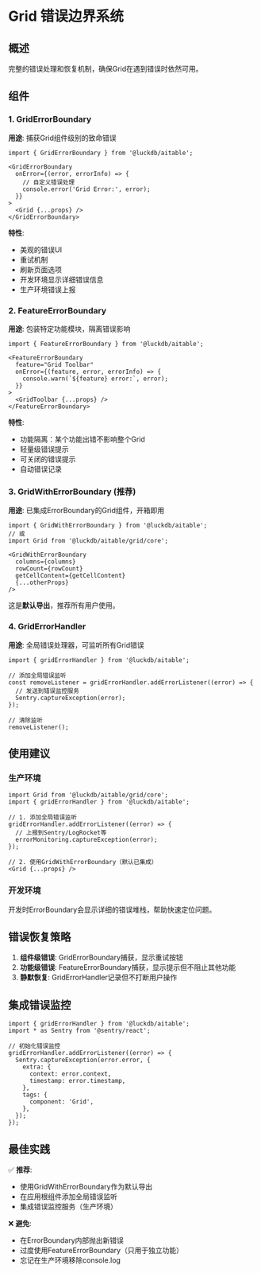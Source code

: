 # Grid 错误边界系统

## 概述

完整的错误处理和恢复机制，确保Grid在遇到错误时依然可用。

## 组件

### 1. GridErrorBoundary

**用途**: 捕获Grid组件级别的致命错误

```tsx
import { GridErrorBoundary } from '@luckdb/aitable';

<GridErrorBoundary 
  onError={(error, errorInfo) => {
    // 自定义错误处理
    console.error('Grid Error:', error);
  }}
>
  <Grid {...props} />
</GridErrorBoundary>
```

**特性**:
- 美观的错误UI
- 重试机制
- 刷新页面选项
- 开发环境显示详细错误信息
- 生产环境错误上报

### 2. FeatureErrorBoundary

**用途**: 包装特定功能模块，隔离错误影响

```tsx
import { FeatureErrorBoundary } from '@luckdb/aitable';

<FeatureErrorBoundary 
  feature="Grid Toolbar"
  onError={(feature, error, errorInfo) => {
    console.warn(`${feature} error:`, error);
  }}
>
  <GridToolbar {...props} />
</FeatureErrorBoundary>
```

**特性**:
- 功能隔离：某个功能出错不影响整个Grid
- 轻量级错误提示
- 可关闭的错误提示
- 自动错误记录

### 3. GridWithErrorBoundary (推荐)

**用途**: 已集成ErrorBoundary的Grid组件，开箱即用

```tsx
import { GridWithErrorBoundary } from '@luckdb/aitable';
// 或
import Grid from '@luckdb/aitable/grid/core';

<GridWithErrorBoundary 
  columns={columns}
  rowCount={rowCount}
  getCellContent={getCellContent}
  {...otherProps}
/>
```

这是**默认导出**，推荐所有用户使用。

### 4. GridErrorHandler

**用途**: 全局错误处理器，可监听所有Grid错误

```tsx
import { gridErrorHandler } from '@luckdb/aitable';

// 添加全局错误监听
const removeListener = gridErrorHandler.addErrorListener((error) => {
  // 发送到错误监控服务
  Sentry.captureException(error);
});

// 清除监听
removeListener();
```

## 使用建议

### 生产环境

```tsx
import Grid from '@luckdb/aitable/grid/core';
import { gridErrorHandler } from '@luckdb/aitable';

// 1. 添加全局错误监听
gridErrorHandler.addErrorListener((error) => {
  // 上报到Sentry/LogRocket等
  errorMonitoring.captureException(error);
});

// 2. 使用GridWithErrorBoundary（默认已集成）
<Grid {...props} />
```

### 开发环境

开发时ErrorBoundary会显示详细的错误堆栈，帮助快速定位问题。

## 错误恢复策略

1. **组件级错误**: GridErrorBoundary捕获，显示重试按钮
2. **功能级错误**: FeatureErrorBoundary捕获，显示提示但不阻止其他功能
3. **静默恢复**: GridErrorHandler记录但不打断用户操作

## 集成错误监控

```tsx
import { gridErrorHandler } from '@luckdb/aitable';
import * as Sentry from '@sentry/react';

// 初始化错误监控
gridErrorHandler.addErrorListener((error) => {
  Sentry.captureException(error.error, {
    extra: {
      context: error.context,
      timestamp: error.timestamp,
    },
    tags: {
      component: 'Grid',
    },
  });
});
```

## 最佳实践

✅ **推荐**:
- 使用GridWithErrorBoundary作为默认导出
- 在应用根组件添加全局错误监听
- 集成错误监控服务（生产环境）

❌ **避免**:
- 在ErrorBoundary内部抛出新错误
- 过度使用FeatureErrorBoundary（只用于独立功能）
- 忘记在生产环境移除console.log


